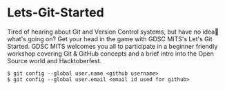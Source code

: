 # Lets-Git-Started
Tired of hearing about Git and Version Control systems, but have no idea🤯 what's going on? Get your head in the game with GDSC MITS's Let's Git Started.  GDSC MITS welcomes you all  to participate in a beginner friendly workshop covering Git &amp; GitHub concepts and a brief intro into the Open Source world and Hacktoberfest.

```
$ git config --global user.name <github username>
$ git config --global user.email <email id used for github>
```
